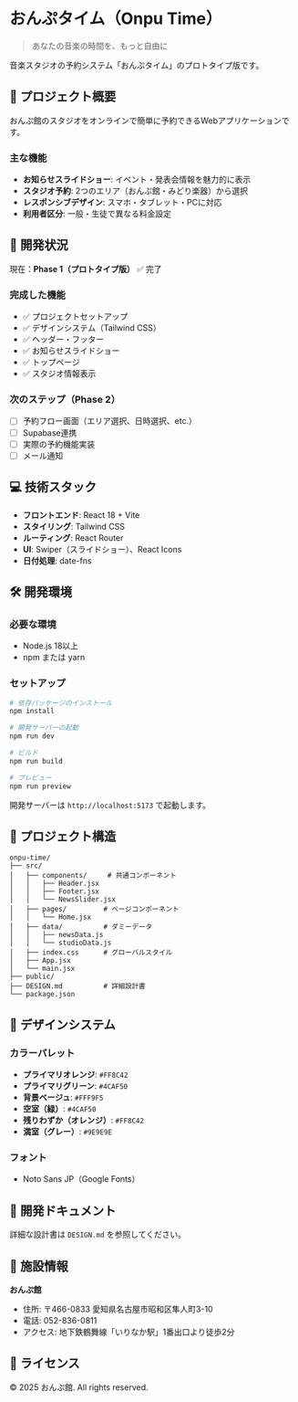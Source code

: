 # おんぷタイム（Onpu Time）

> あなたの音楽の時間を、もっと自由に

音楽スタジオの予約システム「おんぷタイム」のプロトタイプ版です。

## 🎵 プロジェクト概要

おんぷ館のスタジオをオンラインで簡単に予約できるWebアプリケーションです。

### 主な機能

- **お知らせスライドショー**: イベント・発表会情報を魅力的に表示
- **スタジオ予約**: 2つのエリア（おんぷ館・みどり楽器）から選択
- **レスポンシブデザイン**: スマホ・タブレット・PCに対応
- **利用者区分**: 一般・生徒で異なる料金設定

## 🚀 開発状況

現在：**Phase 1（プロトタイプ版）** ✅ 完了

### 完成した機能

- ✅ プロジェクトセットアップ
- ✅ デザインシステム（Tailwind CSS）
- ✅ ヘッダー・フッター
- ✅ お知らせスライドショー
- ✅ トップページ
- ✅ スタジオ情報表示

### 次のステップ（Phase 2）

- [ ] 予約フロー画面（エリア選択、日時選択、etc.）
- [ ] Supabase連携
- [ ] 実際の予約機能実装
- [ ] メール通知

## 💻 技術スタック

- **フロントエンド**: React 18 + Vite
- **スタイリング**: Tailwind CSS
- **ルーティング**: React Router
- **UI**: Swiper（スライドショー）、React Icons
- **日付処理**: date-fns

## 🛠️ 開発環境

### 必要な環境

- Node.js 18以上
- npm または yarn

### セットアップ

```bash
# 依存パッケージのインストール
npm install

# 開発サーバーの起動
npm run dev

# ビルド
npm run build

# プレビュー
npm run preview
```

開発サーバーは `http://localhost:5173` で起動します。

## 📁 プロジェクト構造

```
onpu-time/
├── src/
│   ├── components/     # 共通コンポーネント
│   │   ├── Header.jsx
│   │   ├── Footer.jsx
│   │   └── NewsSlider.jsx
│   ├── pages/         # ページコンポーネント
│   │   └── Home.jsx
│   ├── data/          # ダミーデータ
│   │   ├── newsData.js
│   │   └── studioData.js
│   ├── index.css      # グローバルスタイル
│   ├── App.jsx
│   └── main.jsx
├── public/
├── DESIGN.md          # 詳細設計書
└── package.json
```

## 🎨 デザインシステム

### カラーパレット

- **プライマリオレンジ**: `#FF8C42`
- **プライマリグリーン**: `#4CAF50`
- **背景ベージュ**: `#FFF9F5`
- **空室（緑）**: `#4CAF50`
- **残りわずか（オレンジ）**: `#FF8C42`
- **満室（グレー）**: `#9E9E9E`

### フォント

- Noto Sans JP（Google Fonts）

## 📝 開発ドキュメント

詳細な設計書は `DESIGN.md` を参照してください。

## 🏢 施設情報

**おんぷ館**
- 住所: 〒466-0833 愛知県名古屋市昭和区隼人町3-10
- 電話: 052-836-0811
- アクセス: 地下鉄鶴舞線「いりなか駅」1番出口より徒歩2分

## 📄 ライセンス

© 2025 おんぷ館. All rights reserved.
